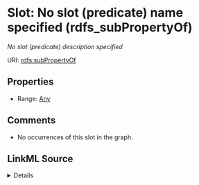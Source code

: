 

# Slot: No slot (predicate) name specified (rdfs_subPropertyOf)


_No slot (predicate) description specified_







URI: [rdfs:subPropertyOf](http://www.w3.org/2000/01/rdf-schema#subPropertyOf)



<!-- no inheritance hierarchy -->








## Properties

* Range: [Any](../classes/Any.md)





## Comments

* No occurrences of this slot in the graph.



## LinkML Source

<details>

```yaml
name: rdfs_subPropertyOf
description: No slot (predicate) description specified
title: No slot (predicate) name specified
comments:
- No occurrences of this slot in the graph.
from_schema: fio-kg
rank: 1000
slot_uri: rdfs:subPropertyOf
alias: rdfs_subPropertyOf
range: Any

```
</details>